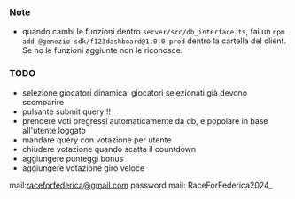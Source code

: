 ### Note
- quando cambi le funzioni dentro `server/src/db_interface.ts`, fai un `npm add @genezio-sdk/f123dashboard@1.0.0-prod` dentro la cartella del client. Se no le funzioni aggiunte non le riconosce.

### TODO
- selezione giocatori dinamica: giocatori selezionati già devono scomparire
- pulsante submit query!!!
- prendere voti pregressi automaticamente da db, e popolare in base all'utente loggato
- mandare query con votazione per utente
- chiudere votazione quando scatta il countdown
- aggiungere punteggi bonus
- aggiungere votazione giro veloce

mail:raceforfederica@gmail.com
password mail: RaceForFederica2024_